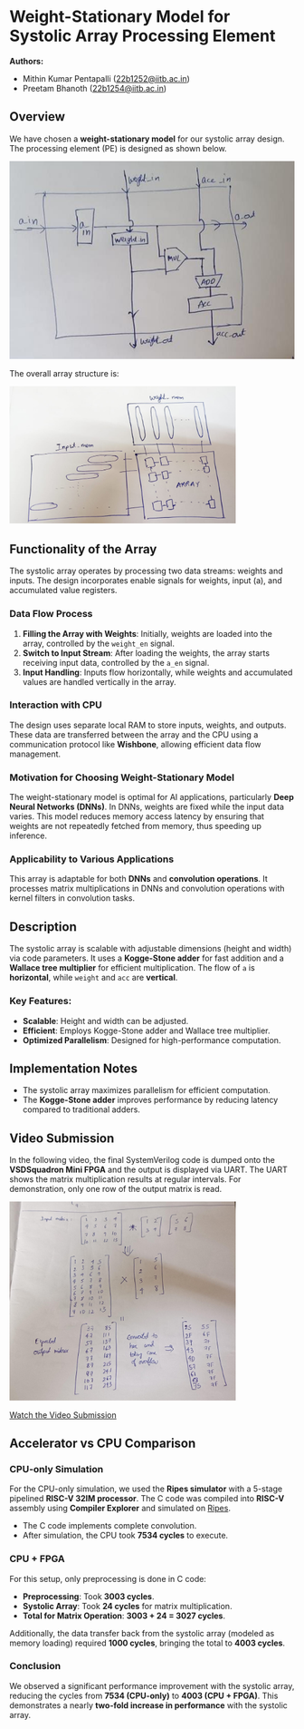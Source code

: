 # Weight-Stationary Model for Systolic Array Processing Element

**Authors:**
- Mithin Kumar Pentapalli (22b1252@iitb.ac.in)
- Preetam Bhanoth (22b1254@iitb.ac.in)

## Overview

We have chosen a **weight-stationary model** for our systolic array design. The processing element (PE) is designed as shown below.

![Processing Element](images/PE.jpg)

The overall array structure is:

<img src="images/array.jpg" width="400">

## Functionality of the Array

The systolic array operates by processing two data streams: weights and inputs. The design incorporates enable signals for weights, input (a), and accumulated value registers.

### Data Flow Process
1. **Filling the Array with Weights**: Initially, weights are loaded into the array, controlled by the `weight_en` signal.
2. **Switch to Input Stream**: After loading the weights, the array starts receiving input data, controlled by the `a_en` signal.
3. **Input Handling**: Inputs flow horizontally, while weights and accumulated values are handled vertically in the array.

### Interaction with CPU
The design uses separate local RAM to store inputs, weights, and outputs. These data are transferred between the array and the CPU using a communication protocol like **Wishbone**, allowing efficient data flow management.

### Motivation for Choosing Weight-Stationary Model
The weight-stationary model is optimal for AI applications, particularly **Deep Neural Networks (DNNs)**. In DNNs, weights are fixed while the input data varies. This model reduces memory access latency by ensuring that weights are not repeatedly fetched from memory, thus speeding up inference.

### Applicability to Various Applications
This array is adaptable for both **DNNs** and **convolution operations**. It processes matrix multiplications in DNNs and convolution operations with kernel filters in convolution tasks.

## Description

The systolic array is scalable with adjustable dimensions (height and width) via code parameters. It uses a **Kogge-Stone adder** for fast addition and a **Wallace tree multiplier** for efficient multiplication. The flow of `a` is **horizontal**, while `weight` and `acc` are **vertical**.

### Key Features:
- **Scalable**: Height and width can be adjusted.
- **Efficient**: Employs Kogge-Stone adder and Wallace tree multiplier.
- **Optimized Parallelism**: Designed for high-performance computation.

## Implementation Notes
- The systolic array maximizes parallelism for efficient computation.
- The **Kogge-Stone adder** improves performance by reducing latency compared to traditional adders.

## Video Submission
In the following video, the final SystemVerilog code is dumped onto the **VSDSquadron Mini FPGA** and the output is displayed via UART. The UART shows the matrix multiplication results at regular intervals. For demonstration, only one row of the output matrix is read.

<img src="images/TB.jpg" width="400">

[Watch the Video Submission](https://drive.google.com/drive/folders/1ws1UT1lFA6Y9jibZrNsLLUj5b1qORAI5?usp=sharing)

## Accelerator vs CPU Comparison

### CPU-only Simulation
For the CPU-only simulation, we used the **Ripes simulator** with a 5-stage pipelined **RISC-V 32IM processor**. The C code was compiled into **RISC-V** assembly using **Compiler Explorer** and simulated on [Ripes](https://ripes.me/).

- The C code implements complete convolution.
- After simulation, the CPU took **7534 cycles** to execute.

### CPU + FPGA
For this setup, only preprocessing is done in C code:
- **Preprocessing**: Took **3003 cycles**.
- **Systolic Array**: Took **24 cycles** for matrix multiplication.
- **Total for Matrix Operation**: **3003 + 24 = 3027 cycles**.

Additionally, the data transfer back from the systolic array (modeled as memory loading) required **1000 cycles**, bringing the total to **4003 cycles**.

### Conclusion
We observed a significant performance improvement with the systolic array, reducing the cycles from **7534 (CPU-only)** to **4003 (CPU + FPGA)**. This demonstrates a nearly **two-fold increase in performance** with the systolic array.

